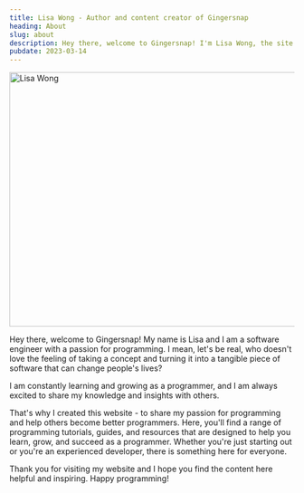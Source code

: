 ```yaml
---
title: Lisa Wong - Author and content creator of Gingersnap
heading: About
slug: about
description: Hey there, welcome to Gingersnap! I'm Lisa Wong, the site's author and content creator.
pubdate: 2023-03-14
---
```


<img width="800" height="450" src="/media/lisa.webp" alt="Lisa Wong"/>

Hey there, welcome to Gingersnap! My name is Lisa and I am a software engineer with a passion for programming. I mean, let's be real, who doesn't love the feeling of taking a concept and turning it into a tangible piece of software that can change people's lives?

I am constantly learning and growing as a programmer, and I am always excited to share my knowledge and insights with others.

That's why I created this website - to share my passion for programming and help others become better programmers. Here, you'll find a range of programming tutorials, guides, and resources that are designed to help you learn, grow, and succeed as a programmer. Whether you're just starting out or you're an experienced developer, there is something here for everyone.

Thank you for visiting my website and I hope you find the content here helpful and inspiring. Happy programming!
